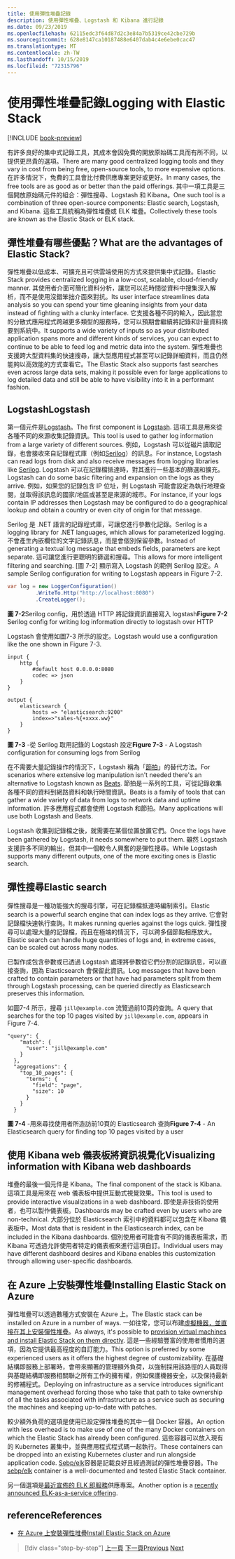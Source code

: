 ```yaml
---
title: 使用彈性堆疊記錄
description: 使用彈性堆疊、Logstash 和 Kibana 進行記錄
ms.date: 09/23/2019
ms.openlocfilehash: 62115edc3f64d87d2c3e84a7b5319ce42cbe729b
ms.sourcegitcommit: 628e8147ca10187488e6407dab4c4e6ebe0cac47
ms.translationtype: MT
ms.contentlocale: zh-TW
ms.lasthandoff: 10/15/2019
ms.locfileid: "72315796"
---
```

# <a name="logging-with-elastic-stack"></a><span data-ttu-id="14b4e-103">使用彈性堆疊記錄</span><span class="sxs-lookup"><span data-stu-id="14b4e-103">Logging with Elastic Stack</span></span> 

[!INCLUDE [book-preview](../../../includes/book-preview.md)]

<span data-ttu-id="14b4e-104">有許多良好的集中式記錄工具，其成本會因免費的開放原始碼工具而有所不同，以提供更昂貴的選項。</span><span class="sxs-lookup"><span data-stu-id="14b4e-104">There are many good centralized logging tools and they vary in cost from being free, open-source tools, to more expensive options.</span></span> <span data-ttu-id="14b4e-105">在許多情況下，免費的工具會比付費供應專案更好或更好。</span><span class="sxs-lookup"><span data-stu-id="14b4e-105">In many cases, the free tools are as good as or better than the paid offerings.</span></span> <span data-ttu-id="14b4e-106">其中一項工具是三個開放原始碼元件的組合：彈性搜尋、Logstash 和 Kibana。</span><span class="sxs-lookup"><span data-stu-id="14b4e-106">One such tool is a combination of three open-source components: Elastic search, Logstash, and Kibana.</span></span> <span data-ttu-id="14b4e-107">這些工具統稱為彈性堆疊或 ELK 堆疊。</span><span class="sxs-lookup"><span data-stu-id="14b4e-107">Collectively these tools are known as the Elastic Stack or ELK stack.</span></span>

## <a name="what-are-the-advantages-of-elastic-stack"></a><span data-ttu-id="14b4e-108">彈性堆疊有哪些優點？</span><span class="sxs-lookup"><span data-stu-id="14b4e-108">What are the advantages of Elastic Stack?</span></span>

<span data-ttu-id="14b4e-109">彈性堆疊以低成本、可擴充且可供雲端使用的方式來提供集中式記錄。</span><span class="sxs-lookup"><span data-stu-id="14b4e-109">Elastic Stack provides centralized logging in a low-cost, scalable, cloud-friendly manner.</span></span> <span data-ttu-id="14b4e-110">其使用者介面可簡化資料分析，讓您可以花時間從資料中搜集深入解析，而不是使用沒錯笨拙介面來對抗。</span><span class="sxs-lookup"><span data-stu-id="14b4e-110">Its user interface streamlines data analysis so you can spend your time gleaning insights from your data instead of fighting with a clunky interface.</span></span> <span data-ttu-id="14b4e-111">它支援各種不同的輸入，因此當您的分散式應用程式跨越更多類型的服務時，您可以預期會繼續將記錄和計量資料摘要到系統中。</span><span class="sxs-lookup"><span data-stu-id="14b4e-111">It supports a wide variety of inputs so as your distributed application spans more and different kinds of services, you can expect to continue to be able to feed log and metric data into the system.</span></span> <span data-ttu-id="14b4e-112">彈性堆疊也支援跨大型資料集的快速搜尋，讓大型應用程式甚至可以記錄詳細資料，而且仍然能夠以高效能的方式查看它。</span><span class="sxs-lookup"><span data-stu-id="14b4e-112">The Elastic Stack also supports fast searches even across large data sets, making it possible even for large applications to log detailed data and still be able to have visibility into it in a performant fashion.</span></span>

## <a name="logstash"></a><span data-ttu-id="14b4e-113">Logstash</span><span class="sxs-lookup"><span data-stu-id="14b4e-113">Logstash</span></span>

<span data-ttu-id="14b4e-114">第一個元件是[Logstash](https://www.elastic.co/products/logstash)。</span><span class="sxs-lookup"><span data-stu-id="14b4e-114">The first component is [Logstash](https://www.elastic.co/products/logstash).</span></span> <span data-ttu-id="14b4e-115">這項工具是用來從各種不同的來源收集記錄資訊。</span><span class="sxs-lookup"><span data-stu-id="14b4e-115">This tool is used to gather log information from a large variety of different sources.</span></span> <span data-ttu-id="14b4e-116">例如，Logstash 可以從磁片讀取記錄，也會接收來自記錄程式庫（例如[Serilog](https://serilog.net/)）的訊息。</span><span class="sxs-lookup"><span data-stu-id="14b4e-116">For instance, Logstash can read logs from disk and also receive messages from logging libraries like [Serilog](https://serilog.net/).</span></span> <span data-ttu-id="14b4e-117">Logstash 可以在記錄檔抵達時，對其進行一些基本的篩選和擴充。</span><span class="sxs-lookup"><span data-stu-id="14b4e-117">Logstash can do some basic filtering and expansion on the logs as they arrive.</span></span> <span data-ttu-id="14b4e-118">例如，如果您的記錄包含 IP 位址，則 Logstash 可能會設定為執行地理查閱，並取得該訊息的國家/地區或甚至是來源的城市。</span><span class="sxs-lookup"><span data-stu-id="14b4e-118">For instance, if your logs contain IP addresses then Logstash may be configured to do a geographical lookup and obtain a country or even city of origin for that message.</span></span> 

<span data-ttu-id="14b4e-119">Serilog 是 .NET 語言的記錄程式庫，可讓您進行參數化記錄。</span><span class="sxs-lookup"><span data-stu-id="14b4e-119">Serilog is a logging library for .NET languages, which allows for parameterized logging.</span></span> <span data-ttu-id="14b4e-120">不會產生內嵌欄位的文字記錄訊息，而是會個別保留參數。</span><span class="sxs-lookup"><span data-stu-id="14b4e-120">Instead of generating a textual log message that embeds fields, parameters are kept separate.</span></span> <span data-ttu-id="14b4e-121">這可讓您進行更聰明的篩選和搜尋。</span><span class="sxs-lookup"><span data-stu-id="14b4e-121">This allows for more intelligent filtering and searching.</span></span> <span data-ttu-id="14b4e-122">[圖 7-2] 顯示寫入 Logstash 的範例 Serilog 設定。</span><span class="sxs-lookup"><span data-stu-id="14b4e-122">A sample Serilog configuration for writing to Logstash appears in Figure 7-2.</span></span>

```csharp
var log = new LoggerConfiguration()   
         .WriteTo.Http("http://localhost:8080")
         .CreateLogger();
```

<span data-ttu-id="14b4e-123">**圖 7-2**Serilog config，用於透過 HTTP 將記錄資訊直接寫入 logstash</span><span class="sxs-lookup"><span data-stu-id="14b4e-123">**Figure 7-2** Serilog config for writing log information directly to logstash over HTTP</span></span>

<span data-ttu-id="14b4e-124">Logstash 會使用如圖7-3 所示的設定。</span><span class="sxs-lookup"><span data-stu-id="14b4e-124">Logstash would use a configuration like the one shown in Figure 7-3.</span></span> 

```
input {
    http {
        #default host 0.0.0.0:8080
        codec => json
    }
}

output {
    elasticsearch {
        hosts => "elasticsearch:9200"
        index=>"sales-%{+xxxx.ww}"
    }
}
```

<span data-ttu-id="14b4e-125">**圖 7-3** -從 Serilog 取用記錄的 Logstash 設定</span><span class="sxs-lookup"><span data-stu-id="14b4e-125">**Figure 7-3** - A Logstash configuration for consuming logs from Serilog</span></span>

<span data-ttu-id="14b4e-126">在不需要大量記錄操作的情況下，Logstash 稱為「[節拍](https://www.elastic.co/products/beats)」的替代方法。</span><span class="sxs-lookup"><span data-stu-id="14b4e-126">For scenarios where extensive log manipulation isn't needed there's an alternative to Logstash known as [Beats](https://www.elastic.co/products/beats).</span></span> <span data-ttu-id="14b4e-127">節拍是一系列的工具，可從記錄收集各種不同的資料到網路資料和執行時間資訊。</span><span class="sxs-lookup"><span data-stu-id="14b4e-127">Beats is a family of tools that can gather a wide variety of data from logs to network data and uptime information.</span></span> <span data-ttu-id="14b4e-128">許多應用程式都會使用 Logstash 和節拍。</span><span class="sxs-lookup"><span data-stu-id="14b4e-128">Many applications will use both Logstash and Beats.</span></span>

<span data-ttu-id="14b4e-129">Logstash 收集到記錄檔之後，就需要在某個位置放置它們。</span><span class="sxs-lookup"><span data-stu-id="14b4e-129">Once the logs have been gathered by Logstash, it needs somewhere to put them.</span></span> <span data-ttu-id="14b4e-130">雖然 Logstash 支援許多不同的輸出，但其中一個較令人興奮的是彈性搜尋。</span><span class="sxs-lookup"><span data-stu-id="14b4e-130">While Logstash supports many different outputs, one of the more exciting ones is Elastic search.</span></span>

## <a name="elastic-search"></a><span data-ttu-id="14b4e-131">彈性搜尋</span><span class="sxs-lookup"><span data-stu-id="14b4e-131">Elastic search</span></span>

<span data-ttu-id="14b4e-132">彈性搜尋是一種功能強大的搜尋引擎，可在記錄檔抵達時編制索引。</span><span class="sxs-lookup"><span data-stu-id="14b4e-132">Elastic search is a powerful search engine that can index logs as they arrive.</span></span> <span data-ttu-id="14b4e-133">它會對記錄檔快速執行查詢。</span><span class="sxs-lookup"><span data-stu-id="14b4e-133">It makes running queries against the logs quick.</span></span> <span data-ttu-id="14b4e-134">彈性搜尋可以處理大量的記錄檔，而且在極端的情況下，可以跨多個節點相應放大。</span><span class="sxs-lookup"><span data-stu-id="14b4e-134">Elastic search can handle huge quantities of logs and, in extreme cases, can be scaled out across many nodes.</span></span> 

<span data-ttu-id="14b4e-135">已製作成包含參數或已透過 Logstash 處理將參數從它們分割的記錄訊息，可以直接查詢，因為 Elasticsearch 會保留此資訊。</span><span class="sxs-lookup"><span data-stu-id="14b4e-135">Log messages that have been crafted to contain parameters or that have had parameters split from them through Logstash processing, can be queried directly as Elasticsearch preserves this information.</span></span>

<span data-ttu-id="14b4e-136">如圖7-4 所示，搜尋 `jill@example.com` 流覽過前10頁的查詢。</span><span class="sxs-lookup"><span data-stu-id="14b4e-136">A query that searches for the top 10 pages visited by `jill@example.com`, appears in Figure 7-4.</span></span>

```
"query": {
    "match": {
      "user": "jill@example.com"
    }
  },
  "aggregations": {
    "top_10_pages": {
      "terms": {
        "field": "page",
        "size": 10
      }
    }
  }
```

<span data-ttu-id="14b4e-137">**圖 7-4** -用來尋找使用者所造訪前10頁的 Elasticsearch 查詢</span><span class="sxs-lookup"><span data-stu-id="14b4e-137">**Figure 7-4** - An Elasticsearch query for finding top 10 pages visited by a user</span></span>

## <a name="visualizing-information-with-kibana-web-dashboards"></a><span data-ttu-id="14b4e-138">使用 Kibana web 儀表板將資訊視覺化</span><span class="sxs-lookup"><span data-stu-id="14b4e-138">Visualizing information with Kibana web dashboards</span></span>

<span data-ttu-id="14b4e-139">堆疊的最後一個元件是 Kibana。</span><span class="sxs-lookup"><span data-stu-id="14b4e-139">The final component of the stack is Kibana.</span></span> <span data-ttu-id="14b4e-140">這項工具是用來在 web 儀表板中提供互動式視覺效果。</span><span class="sxs-lookup"><span data-stu-id="14b4e-140">This tool is used to provide interactive visualizations in a web dashboard.</span></span> <span data-ttu-id="14b4e-141">即使是非技術的使用者，也可以製作儀表板。</span><span class="sxs-lookup"><span data-stu-id="14b4e-141">Dashboards may be crafted even by users who are non-technical.</span></span> <span data-ttu-id="14b4e-142">大部分位於 Elasticsearch 索引中的資料都可以包含在 Kibana 儀表板中。</span><span class="sxs-lookup"><span data-stu-id="14b4e-142">Most data that is resident in the Elasticsearch index, can be included in the Kibana dashboards.</span></span> <span data-ttu-id="14b4e-143">個別使用者可能會有不同的儀表板需求，而 Kibana 可透過允許使用者特定的儀表板來進行這項自訂。</span><span class="sxs-lookup"><span data-stu-id="14b4e-143">Individual users may have different dashboard desires and Kibana enables this customization through allowing user-specific dashboards.</span></span> 

## <a name="installing-elastic-stack-on-azure"></a><span data-ttu-id="14b4e-144">在 Azure 上安裝彈性堆疊</span><span class="sxs-lookup"><span data-stu-id="14b4e-144">Installing Elastic Stack on Azure</span></span>

<span data-ttu-id="14b4e-145">彈性堆疊可以透過數種方式安裝在 Azure 上。</span><span class="sxs-lookup"><span data-stu-id="14b4e-145">The Elastic stack can be installed on Azure in a number of ways.</span></span> <span data-ttu-id="14b4e-146">一如往常，您可以布建[虛擬機器，並直接在其上安裝彈性堆疊](https://docs.microsoft.com/azure/virtual-machines/linux/tutorial-elasticsearch)。</span><span class="sxs-lookup"><span data-stu-id="14b4e-146">As always, it's possible to [provision virtual machines and install Elastic Stack on them directly](https://docs.microsoft.com/azure/virtual-machines/linux/tutorial-elasticsearch).</span></span> <span data-ttu-id="14b4e-147">這是一些經驗豐富的使用者慣用的選項，因為它提供最高程度的自訂能力。</span><span class="sxs-lookup"><span data-stu-id="14b4e-147">This option is preferred by some experienced users as it offers the highest degree of customizability.</span></span> <span data-ttu-id="14b4e-148">在基礎結構即服務上部署時，會帶來顯著的管理額外負荷，以強制採用該路徑的人員取得與基礎結構即服務相關聯之所有工作的擁有權，例如保護機器安全，以及保持最新的修補程式。</span><span class="sxs-lookup"><span data-stu-id="14b4e-148">Deploying on infrastructure as a service introduces significant management overhead forcing those who take that path to take ownership of all the tasks associated with infrastructure as a service such as securing the machines and keeping up-to-date with patches.</span></span> 

<span data-ttu-id="14b4e-149">較少額外負荷的選項是使用已設定彈性堆疊的其中一個 Docker 容器。</span><span class="sxs-lookup"><span data-stu-id="14b4e-149">An option with less overhead is to make use of one of the many Docker containers on which the Elastic Stack has already been configured.</span></span> <span data-ttu-id="14b4e-150">這些容器可以放入現有的 Kubernetes 叢集中，並與應用程式程式碼一起執行。</span><span class="sxs-lookup"><span data-stu-id="14b4e-150">These containers can be dropped into an existing Kubernetes cluster and run alongside application code.</span></span> <span data-ttu-id="14b4e-151">[Sebp/elk](https://elk-docker.readthedocs.io/)容器是記載良好且經過測試的彈性堆疊容器。</span><span class="sxs-lookup"><span data-stu-id="14b4e-151">The [sebp/elk](https://elk-docker.readthedocs.io/) container is a well-documented and tested Elastic Stack container.</span></span>

<span data-ttu-id="14b4e-152">另一個選項是[最近宣佈的 ELK 即服務](https://devops.com/logz-io-unveils-azure-open-source-elk-monitoring-solution/)供應專案。</span><span class="sxs-lookup"><span data-stu-id="14b4e-152">Another option is a [recently announced ELK-as-a-service offering](https://devops.com/logz-io-unveils-azure-open-source-elk-monitoring-solution/).</span></span>

## <a name="references"></a><span data-ttu-id="14b4e-153">reference</span><span class="sxs-lookup"><span data-stu-id="14b4e-153">References</span></span>

- [<span data-ttu-id="14b4e-154">在 Azure 上安裝彈性堆疊</span><span class="sxs-lookup"><span data-stu-id="14b4e-154">Install Elastic Stack on Azure</span></span>](https://docs.microsoft.com/azure/virtual-machines/linux/tutorial-elasticsearch)

>[!div class="step-by-step"]
><span data-ttu-id="14b4e-155">[上一頁](observability-patterns.md)
>[下一頁](monitoring-azure-kubernetes.md)</span><span class="sxs-lookup"><span data-stu-id="14b4e-155">[Previous](observability-patterns.md)
[Next](monitoring-azure-kubernetes.md)</span></span>

